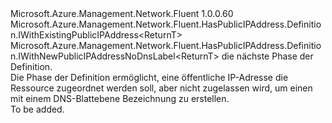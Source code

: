 <Type Name="IWithPublicIPAddressNoDnsLabel&lt;ReturnT&gt;" FullName="Microsoft.Azure.Management.Network.Fluent.HasPublicIPAddress.Definition.IWithPublicIPAddressNoDnsLabel&lt;ReturnT&gt;">
  <TypeSignature Language="C#" Value="public interface IWithPublicIPAddressNoDnsLabel&lt;ReturnT&gt; : Microsoft.Azure.Management.Network.Fluent.HasPublicIPAddress.Definition.IWithExistingPublicIPAddress&lt;ReturnT&gt;, Microsoft.Azure.Management.Network.Fluent.HasPublicIPAddress.Definition.IWithNewPublicIPAddressNoDnsLabel&lt;ReturnT&gt;" />
  <TypeSignature Language="ILAsm" Value=".class public interface auto ansi abstract IWithPublicIPAddressNoDnsLabel`1&lt;ReturnT&gt; implements class Microsoft.Azure.Management.Network.Fluent.HasPublicIPAddress.Definition.IWithExistingPublicIPAddress`1&lt;!ReturnT&gt;, class Microsoft.Azure.Management.Network.Fluent.HasPublicIPAddress.Definition.IWithNewPublicIPAddressNoDnsLabel`1&lt;!ReturnT&gt;" />
  <TypeSignature Language="DocId" Value="T:Microsoft.Azure.Management.Network.Fluent.HasPublicIPAddress.Definition.IWithPublicIPAddressNoDnsLabel`1" />
  <TypeSignature Language="VB.NET" Value="Public Interface IWithPublicIPAddressNoDnsLabel(Of ReturnT)&#xA;Implements IWithExistingPublicIPAddress(Of ReturnT), IWithNewPublicIPAddressNoDnsLabel(Of ReturnT)" />
  <TypeSignature Language="F#" Value="type IWithPublicIPAddressNoDnsLabel&lt;'ReturnT&gt; = interface&#xA;    interface IWithExistingPublicIPAddress&lt;'ReturnT&gt;&#xA;    interface IWithNewPublicIPAddressNoDnsLabel&lt;'ReturnT&gt;" />
  <AssemblyInfo>
    <AssemblyName>Microsoft.Azure.Management.Network.Fluent</AssemblyName>
    <AssemblyVersion>1.0.0.60</AssemblyVersion>
  </AssemblyInfo>
  <TypeParameters>
    <TypeParameter Name="ReturnT" />
  </TypeParameters>
  <Interfaces>
    <Interface>
      <InterfaceName>Microsoft.Azure.Management.Network.Fluent.HasPublicIPAddress.Definition.IWithExistingPublicIPAddress&lt;ReturnT&gt;</InterfaceName>
    </Interface>
    <Interface>
      <InterfaceName>Microsoft.Azure.Management.Network.Fluent.HasPublicIPAddress.Definition.IWithNewPublicIPAddressNoDnsLabel&lt;ReturnT&gt;</InterfaceName>
    </Interface>
  </Interfaces>
  <Docs>
    <typeparam name="ReturnT">die nächste Phase der Definition.</typeparam>
    <summary>
            Die Phase der Definition ermöglicht, eine öffentliche IP-Adresse die Ressource zugeordnet werden soll, aber nicht zugelassen wird, um einen mit einem DNS-Blattebene Bezeichnung zu erstellen.
            </summary>
    <remarks>To be added.</remarks>
  </Docs>
  <Members />
</Type>